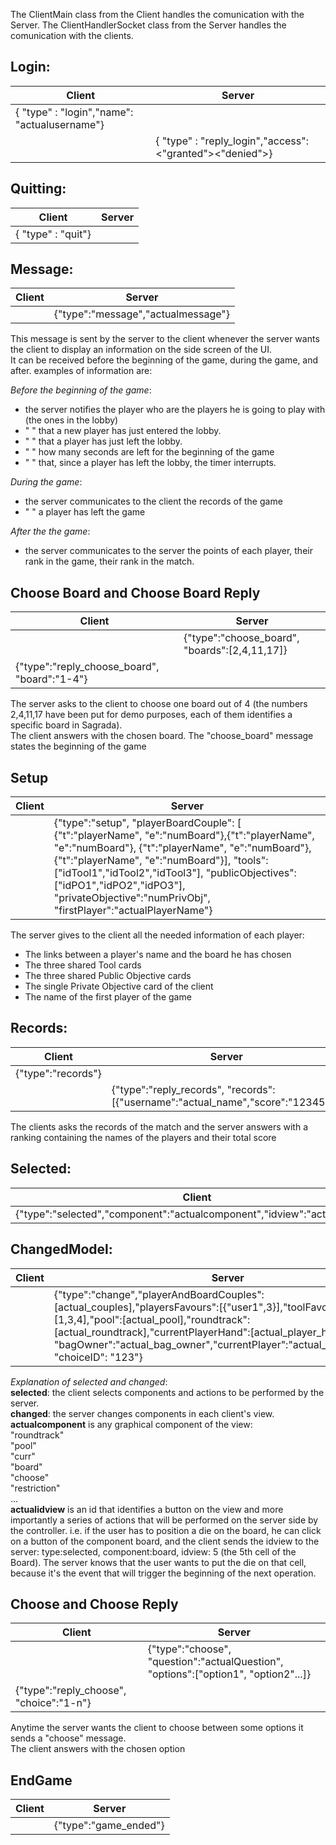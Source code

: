 The ClientMain class from the Client handles the comunication with the Server.
The ClientHandlerSocket class from the Server handles the comunication with the clients.



## Login:

| Client                                          | Server                                                    |
| ----------------------------------------------- | --------------------------------------------------------- |
| { "type" : "login","name": "actualusername"} |                                                           |
|                                                 | { "type" : "reply_login","access": <"granted"><"denied">}                                                                             |                      


## Quitting:

| Client             | Server      |
| -------------------| ----------- |
| { "type" : "quit"} |             |



## Message:

| Client        | Server                             |
|-------------- | ---------------------------------- |
|               | {"type":"message","actualmessage"} |

This message is sent by the server to the client whenever the server wants the client to display an information on the side screen of the UI.  
It can be received before the beginning of the game, during the game, and after.
examples of information are:   
  
*Before the beginning of the game*:
- the server notifies the player who are the players he is going to play with (the ones in the lobby)
- "                            " that a new player has just entered the lobby.
- "                            " that a player has just left the lobby.
- "                            " how many seconds are left for the beginning of the game
- "                            " that, since a player has left the lobby, the timer interrupts.

*During the game*:
- the server communicates to the client the records of the game
- "                                   " a player has left the game

*After the the game*:
- the server communicates to the server the points of each player, their rank in the game, their rank in the match.    

## Choose Board and Choose Board Reply  
| Client | Server |
|--------|--------|
|        | {"type":"choose_board", "boards":[2,4,11,17]} |
| {"type":"reply_choose_board", "board":"1-4"} | |
  
The server asks to the client to choose one board out of 4 (the numbers 2,4,11,17 have been put for demo purposes, each of them identifies a specific board in Sagrada).  
The client answers with the chosen board.
The "choose_board" message states the beginning of the game

  
## Setup  
| Client | Server |
|--------|--------|
|        | {"type":"setup", "playerBoardCouple":  [ {"t":"playerName", "e":"numBoard"},{"t":"playerName", "e":"numBoard"}, {"t":"playerName", "e":"numBoard"},{"t":"playerName", "e":"numBoard"}], "tools":["idTool1","idTool2","idTool3"], "publicObjectives":["idPO1","idPO2","idPO3"], "privateObjective":"numPrivObj", "firstPlayer":"actualPlayerName"} |  
  
The server gives to the client all the needed information of each player:  
- The links between a player's name and the board he has chosen  
- The three shared Tool cards  
- The three shared Public Objective cards  
- The single Private Objective card of the client  
- The name of the first player of the game  

## Records:  
| Client     | Server |
|------------|----------------------------------------------------------------------------------|
|{"type":"records"}|  |  
|            | {"type":"reply_records", "records":[{"username":"actual_name","score":"12345"}]}|  
  
The clients asks the records of the match and the server answers with a ranking containing the names of the players and their total score 
  

## Selected:
| Client                                                                      | Server              |   
| ----------------------------------------------------------------------------| ------------------- |  
| {"type":"selected","component":"actualcomponent","idview":"actualidview"}   |                     |    

## ChangedModel:  
| Client   | Server |
| -------- | -------------------------------------------------------------------------|
|          | {"type":"change","playerAndBoardCouples":[actual_couples],"playersFavours":[{"user1",3}],"toolFavours":[1,3,4],"pool":[actual_pool],"roundtrack":[actual_roundtrack],"currentPlayerHand":[actual_player_hand], "bagOwner":"actual_bag_owner","currentPlayer":"actual_current_player", "choiceID": "123"} |   

*Explanation of selected and changed*:     
**selected**: the client selects components and actions to be performed by the server.   
**changed**: the server changes components in each client's view.   
**actualcomponent** is any graphical component of the view:     
"roundtrack"    
"pool"     
"curr"    
"board"   
"choose"   
"restriction"  
...  
**actualidview** is an id that identifies a button on the view and more importantly a series of actions that will be performed on the server side by the controller. 
i.e. if the user has to position a die on the board, he can click on a button of the component board, and the client sends the idview to the server: type:selected, component:board, idview: 5 (the 5th cell of the Board).
The server knows that the user wants to put the die on that cell, because it's the event that will trigger the beginning of the next operation.

  
## Choose and Choose Reply   
| Client | Server |
|--------|--------|
|        |{"type":"choose", "question":"actualQuestion", "options":["option1", "option2"...]}|
|{"type":"reply_choose", "choice":"1-n"}| |
  
Anytime the server wants the client to choose between some options it sends a "choose" message.  
The client answers with the chosen option




## EndGame  
|Client | Server |
|-------|--------|
|       |{"type":"game_ended"}|
                

